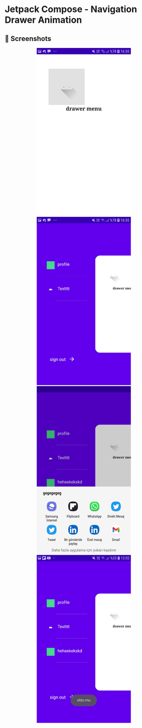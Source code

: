 # Jetpack Compose - Navigation Drawer Animation

## :camera_flash: Screenshots
<p align="center">
  <img src="/images/sc1.jpg" width="300" title="sc1">
  <img src="/images/sc2.jpg" width="300" title="sc2">
  <img src="/images/sc3.jpg" width="300" title="sc3">
  <img src="/images/sc4.jpg" width="300" title="sc4">
</p>
